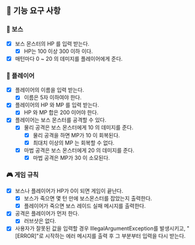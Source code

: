 ## 📝 기능 요구 사항

### 🧟 보스
- [x] 보스 몬스터의 HP 를 입력 받는다.
   - [x] HP는 100 이상 300 이하 이다.
- [x] 매턴마다 0 ~ 20 의 데미지를 플레이어에게 준다.

### 🤺 플레이어
- [x] 플레이어의 이름을 입력 받는다.
  - [x] 이름은 5자 이하여야 한다.
- [x] 플레이어의 HP 와 MP 를 입력 받는다.
    - [x] HP 와 MP 합은 200 이어야 한다.
- [x] 플레이어는 보스 몬스터를 공격할 수 있다.
  - [x] 물리 공격은 보스 몬스터에게 10 의 데미지를 준다.
    - [x] 물리 공격을 하면 MP가 10 이 회복된다.
    - [x] 최대치 이상의 MP 는 회복할 수 없다.
  - [x] 마법 공격은 보스 몬스터에게 20 의 데미지를 준다.
    - [x] 마법 공격은 MP가 30 이 소모된다.

### 🎮 게임 규칙
- [x] 보스나 플레이어가 HP가 0이 되면 게임이 끝난다.
  - [x] 보스가 죽으면 몇 턴 만에 보스몬스터를 잡았는지 출력한다.
  - [x] 플레이어가 죽으면 보스 레이드 실패 메시지를 출력한다.
- [x] 공격은 플레이어가 먼저 한다.
  - [x] 러브샷은 없다.
- [x] 사용자가 잘못된 값을 입력할 경우 IllegalArgumentException를 발생시키고, "[ERROR]"로 시작하는 에러 메시지를 출력 후 그 부분부터 입력을 다시 받는다.
